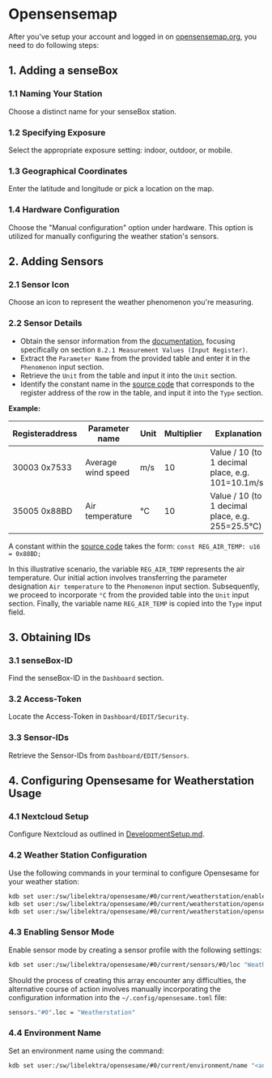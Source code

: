 # Opensensemap

After you've setup your account and logged in on [opensensemap.org](https://www.opensensemap.org/), you need to do following steps:

## 1. Adding a senseBox

### 1.1 Naming Your Station
Choose a distinct name for your senseBox station.
### 1.2 Specifying Exposure
Select the appropriate exposure setting: indoor, outdoor, or mobile.
### 1.3 Geographical Coordinates
Enter the latitude and longitude or pick a location on the map.
### 1.4 Hardware Configuration
Choose the "Manual configuration" option under hardware.
This option is utilized for manually configuring the weather station's sensors.

## 2. Adding Sensors

### 2.1 Sensor Icon
Choose an icon to represent the weather phenomenon you're measuring.
### 2.2 Sensor Details 
- Obtain the sensor information from the [ documentation](https://www.thiesclima.com/db/dnl/4.92xx.x0.xxx_Clima_Sensor_US_e.pdf), focusing specifically on section `8.2.1 Measurement Values (Input Register)`.
- Extract the `Parameter Name` from the provided table and enter it in the `Phenomenon` input section.
- Retrieve the `Unit` from the table and input it into the `Unit` section.
- Identify the constant name in the [source code](../src/clima_sensor_us.rs) that corresponds to the register address of the row in the table, and input it into the `Type` section.

**Example:**

| **Registeraddress** | **Parameter name** | **Unit** | **Multiplier** | **Explanation**                                   | **Data type** |
|---------------------|--------------------|----------|----------------|---------------------------------------------------|---------------|
| 30003 0x7533        | Average wind speed | m/s      | 10             | Value / 10 (to 1 decimal place, e.g. 101=10.1m/s) | U32           |
| 35005 0x88BD        | Air temperature    | °C       | 10             | Value / 10 (to 1 decimal place, e.g. 255=25.5°C)  | S32           |

A constant within the [source code](../src/clima_sensor_us.rs) takes the form: `const REG_AIR_TEMP: u16 = 0x88BD;`

In this illustrative scenario, the variable `REG_AIR_TEMP` represents the air temperature.
Our initial action involves transferring the parameter designation `Air temperature` to the `Phenomenon` input section. Subsequently, we proceed to incorporate `°C` from the provided table into the `Unit` input section.
Finally, the variable name `REG_AIR_TEMP` is copied into the `Type` input field.

## 3. Obtaining IDs

### 3.1 senseBox-ID
Find the senseBox-ID in the `Dashboard` section.
### 3.2 Access-Token
Locate the Access-Token in `Dashboard/EDIT/Security`.
### 3.3 Sensor-IDs
Retrieve the Sensor-IDs from `Dashboard/EDIT/Sensors`.

## 4. Configuring Opensesame for Weatherstation Usage

### 4.1 Nextcloud Setup 
Configure Nextcloud as outlined in [DevelopmentSetup.md](./DevelopmentSetup.md).
### 4.2 Weather Station Configuration
Use the following commands in your terminal to configure Opensesame for your weather station:
```bash
kdb set user:/sw/libelektra/opensesame/#0/current/weatherstation/enable "1"
kdb set user:/sw/libelektra/opensesame/#0/current/weatherstation/opensensemap/id "<opensensemap-box-id>"
kdb set user:/sw/libelektra/opensesame/#0/current/weatherstation/opensensemap/token "<opensensemap-access-token>"
```
### 4.3 Enabling Sensor Mode
Enable sensor mode by creating a sensor profile with the following settings:
```bash
kdb set user:/sw/libelektra/opensesame/#0/current/sensors/#0/loc "Weatherstation"
```

Should the process of creating this array encounter any difficulties, the alternative course of action involves manually incorporating the configuration information into the `~/.config/opensesame.toml` file:
```bash
sensors."#0".loc = "Weatherstation"
```

### 4.4 Environment Name
Set an environment name using the command:
```bash
kdb set user:/sw/libelektra/opensesame/#0/current/environment/name "<any name>"
```
